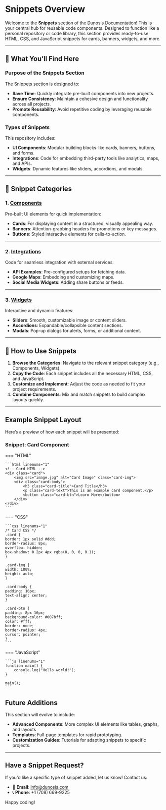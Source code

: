 # Snippets Overview

Welcome to the **Snippets** section of the Dunosis Documentation! This is your central hub for reusable code components. Designed to function like a personal repository or code library, this section provides ready-to-use HTML, CSS, and JavaScript snippets for cards, banners, widgets, and more.

---

## 📖 What You’ll Find Here

### Purpose of the Snippets Section
The Snippets section is designed to:

- **Save Time**: Quickly integrate pre-built components into new projects.
- **Ensure Consistency**: Maintain a cohesive design and functionality across all projects.
- **Promote Reusability**: Avoid repetitive coding by leveraging reusable components.

### Types of Snippets
This repository includes:

- **UI Components**: Modular building blocks like cards, banners, buttons, and forms.
- **Integrations**: Code for embedding third-party tools like analytics, maps, and APIs.
- **Widgets**: Dynamic features like sliders, accordions, and modals.

---

## 🧩 Snippet Categories

### 1. [Components](components.md)
Pre-built UI elements for quick implementation:

- **Cards**: For displaying content in a structured, visually appealing way.
- **Banners**: Attention-grabbing headers for promotions or key messages.
- **Buttons**: Styled interactive elements for calls-to-action.

---

### 2. [Integrations](integrations.md)
Code for seamless integration with external services:

- **API Examples**: Pre-configured setups for fetching data.
- **Google Maps**: Embedding and customizing maps.
- **Social Media Widgets**: Adding share buttons or feeds.

---

### 3. [Widgets](widgets.md)
Interactive and dynamic features:

- **Sliders**: Smooth, customizable image or content sliders.
- **Accordions**: Expandable/collapsible content sections.
- **Modals**: Pop-up dialogs for alerts, forms, or additional content.

---

## 🎯 How to Use Snippets

1. **Browse the Categories**: Navigate to the relevant snippet category (e.g., Components, Widgets).
2. **Copy the Code**: Each snippet includes all the necessary HTML, CSS, and JavaScript.
3. **Customize and Implement**: Adjust the code as needed to fit your project requirements.
4. **Combine Components**: Mix and match snippets to build complex layouts quickly.

---

## Example Snippet Layout

Here’s a preview of how each snippet will be presented:

### Snippet: Card Component

=== "HTML"

    ```html linenums="1"
    <!-- Card HTML -->
    <div class="card">
        <img src="image.jpg" alt="Card Image" class="card-img">
        <div class="card-body">
            <h3 class="card-title">Card Title</h3>
            <p class="card-text">This is an example card component.</p>
            <button class="card-btn">Learn More</button>
        </div>
    </div>
    ```

=== "CSS"

    ```css linenums="1"
    /* Card CSS */
    .card {
    border: 1px solid #ddd;
    border-radius: 8px;
    overflow: hidden;
    box-shadow: 0 2px 4px rgba(0, 0, 0, 0.1);
    }

    .card-img {
    width: 100%;
    height: auto;
    }

    .card-body {
    padding: 16px;
    text-align: center;
    }

    .card-btn {
    padding: 8px 16px;
    background-color: #007bff;
    color: #fff;
    border: none;
    border-radius: 4px;
    cursor: pointer;
    }
    ```

=== "JavaScript"

    ```js linenums="1"
    function main() {
        console.log("Hello world!");
    }

    main();
    ```

## Future Additions

This section will evolve to include:

- **Advanced Components**: More complex UI elements like tables, graphs, and layouts
- **Templates**: Full-page templates for rapid prototyping.
- **Customization Guides**: Tutorials for adapting snippets to specific projects.

---

## Have a Snippet Request?

If you'd like a specific type of snippet added, let us know! Contact us:

- 📧 **Email**: [info@dunosis.com](mailto:info@dunosis.com)
- 📞 **Phone**: +1 (708) 669-9225

Happy coding!
